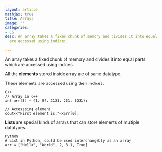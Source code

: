 ```yaml
---
layout: article
mathjax: true
title: Arrays
image: ''
categories:
- CS
desc: An array takes a fixed chunk of memory and divides it into equal parts which
  are accessed using indices.

---
```

An array takes a fixed chunk of memory and divides it into equal parts which are accessed using indices. 

All the **elements** stored inside array are of same datatype.

These elements are accessed  using their indices.

    C++
    // Array in C++
    int arr[5] = {1, 54, 2131, 231, 3231};
    
    // Accesssing element
    cout<<"First element is:"<<arr[0];

**Lists** are special kinds of arrays that can store elements of multiple datatypes.

    Python
    # List in Python, could be used interchangebly as an array
    arr = ["Hello", "World", 2, 3.1, True]
    